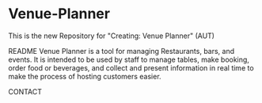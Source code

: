 # Venue-Planner
This is the new Repository for "Creating: Venue Planner" (AUT)

README
	Venue Planner is a tool for managing Restaurants, bars, and events. It is intended to be used by staff to
	manage tables, make booking, order food or beverages, and collect and present information in real time
	to make the process of hosting customers easier.

CONTACT
